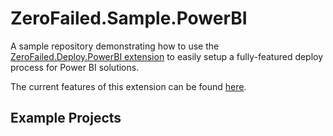# ZeroFailed.Sample.PowerBI

A sample repository demonstrating how to use the [ZeroFailed.Deploy.PowerBI extension](https://github.com/zerofailed/ZeroFailed.Build.DotNet) to easily setup a fully-featured deploy process for Power BI solutions.

The current features of this extension can be found [here]().

## Example Projects



